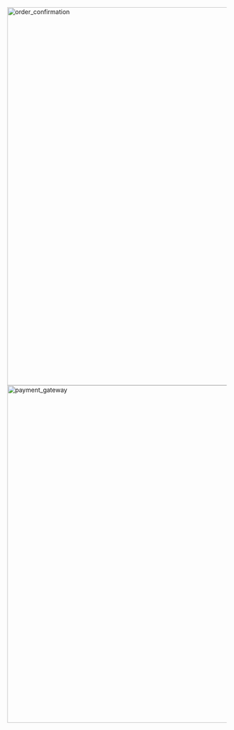 <img width="866" alt="order_confirmation" src="https://github.com/user-attachments/assets/81d465da-c9c8-40d4-a8df-83bc18cdebf8" />
<img width="773" alt="payment_gateway" src="https://github.com/user-attachments/assets/b8bd59a6-a3ab-4e24-909b-80424fd5cff3" />

